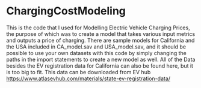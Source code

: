 # ChargingCostModeling
This is the code that I used for Modelling Electric Vehicle Charging Prices, the purpose of which was to create a model that takes various input metrics and outputs a
price of charging. There are sample models for California and the USA included in CA_model.sav and USA_model.sav, and it should be possible to use your own datasets 
with this code by simply changing the paths in the import statements to create a new model as well. All of the Data besides the EV registration data for California 
can also be found here, but it is too big to fit. This data can be downloaded from EV hub https://www.atlasevhub.com/materials/state-ev-registration-data/
